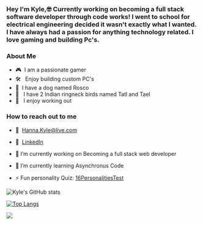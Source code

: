 ### Hey I'm Kyle,🤓 Currently working on becoming a full stack software developer through code works! I went to school for electrical engineering decided it wasn't exactly what I wanted. I have always had a passion for anything technology related. I love gaming and building Pc's. 

### About Me
 - 🎮 &nbsp;I am a passionate gamer
 - 🛠 &nbsp; Enjoy building custom PC's
 - 🐶 &nbsp;I have a dog named Rosco
 - 🐤 &nbsp; I have 2 Indian ringneck birds named Tatl and Tael
 - 💪 &nbsp; I enjoy working out

### How to reach out to me
- 📩 &nbsp;Hanna.Kyle@live.com 
- 💼 &nbsp;<a href="https://www.linkedin.com/in/kyle-hanna-71824910a/">LinkedIn</a>

- 🔭 I’m currently working on Becoming a full stack web developer
- 🌱 I’m currently learning Asynchronus Code
- ⚡ Fun personality Quiz: <a href="https://www.16personalities.com/profiles/6d6a93404424f"> 16PersonalitiesTest </a>


![Kyle's GitHub stats](https://github-readme-stats.vercel.app/api?username=KyleMHanna&theme=radical&show_icons=true)


[![Top Langs](https://github-readme-stats.vercel.app/api/top-langs/?username=KyleMHanna&layout=compact)](https://github.com/anuraghazra/github-readme-stats)


![](https://komarev.com/ghpvc/?username=KyleMHanna)


